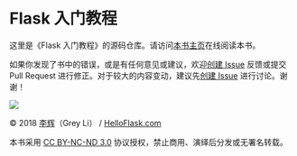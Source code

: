 # Flask 入门教程

这里是《Flask 入门教程》的源码仓库。请访问[本书主页](http://helloflask.com/book/3)在线阅读本书。

如果你发现了书中的错误，或是有任何意见或建议，欢迎[创建 Issue](https://github.com/helloflask/flask-tutorial/issues/new) 反馈或提交 Pull Request 进行修正。对于较大的内容变动，建议先[创建 Issue](https://github.com/helloflask/flask-tutorial/issues/new) 进行讨论。谢谢！

![](http://helloflask.com/static/tutorial-cover-s.png)

© 2018 [李辉](http://greyli.com)（Grey Li） / [HelloFlask.com](http://helloflask.com)

本书采用 [CC BY-NC-ND 3.0](https://creativecommons.org/licenses/by-nc-nd/3.0/deed.zh) 协议授权，禁止商用、演绎后分发或无署名转载。
